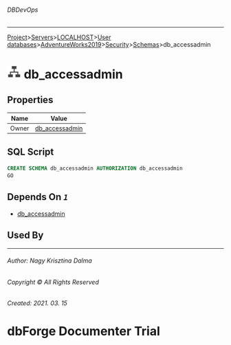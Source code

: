 ###### DBDevOps
___
[Project](../../../../../../startpage.md)>[Servers](../../../../../Servers.md)>[LOCALHOST](../../../../LOCALHOST.md)>[User databases](../../../UserDatabases.md)>[AdventureWorks2019](../../AdventureWorks2019.md)>[Security](../Security.md)>[Schemas](Schemas.md)>db_accessadmin


# ![logo](../../../../../../Images/schema.svg) db_accessadmin


## <a name="#Properties"></a>Properties
|Name|Value|
|---|---|
|Owner|[db_accessadmin](../Roles/DatabaseRoles/db_accessadmin.md)|


## <a name="#SqlScript"></a>SQL Script
```SQL
CREATE SCHEMA db_accessadmin AUTHORIZATION db_accessadmin
GO
```

## <a name="#DependsOn"></a>Depends On _`1`_
- [db_accessadmin](../Roles/DatabaseRoles/db_accessadmin.md)


## <a name="#UsedBy"></a>Used By


___
###### Author: Nagy Krisztina Dalma
###### Copyright © All Rights Reserved
###### Created: 2021. 03. 15

# dbForge Documenter Trial